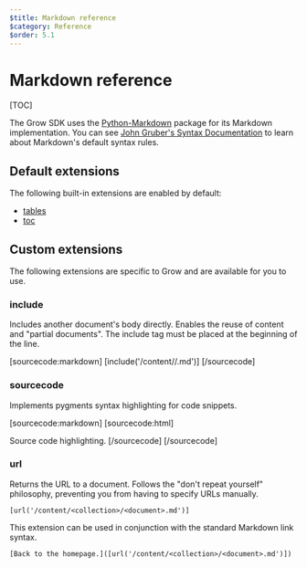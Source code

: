 ```yaml
---
$title: Markdown reference
$category: Reference
$order: 5.1
---
```

# Markdown reference

[TOC]

The Grow SDK uses the [Python-Markdown](https://github.com/waylan/Python-Markdown) package for its Markdown implementation. You can see [John Gruber's Syntax Documentation](http://daringfireball.net/projects/markdown/syntax) to learn about Markdown's default syntax rules.

## Default extensions

The following built-in extensions are enabled by default:

- [tables](http://pythonhosted.org/Markdown/extensions/tables.html)
- [toc](http://pythonhosted.org/Markdown/extensions/toc.html)

## Custom extensions

The following extensions are specific to Grow and are available for you to use.

### include

Includes another document's body directly. Enables the reuse of content and "partial documents". The include tag must be placed at the beginning of the line.

[sourcecode:markdown]
[​include('/content/<collection>/<document>.md')]
[/sourcecode]

### sourcecode

Implements pygments syntax highlighting for code snippets.

[sourcecode:markdown]
[​sourcecode:html]
<!doctype html>
<meta charset="utf-8">
<title>Hello World!</title>
<p>Source code highlighting.
[​/sourcecode]
[/sourcecode]

### url

Returns the URL to a document. Follows the "don't repeat yourself" philosophy, preventing you from having to specify URLs manually.

    [url('/content/<collection>/<document>.md')]

This extension can be used in conjunction with the standard Markdown link syntax.

    [Back to the homepage.]([url('/content/<collection>/<document>.md')])

